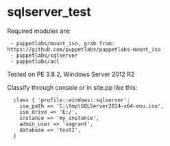 # sqlserver_test

Required modules are:
```
 - puppetlabs/mount_iso, grab from: https://github.com/puppetlabs/puppetlabs-mount_iso
 - puppetlabs/sqlserver
 - puppetlabs/acl
```

Tested on PE 3.8.2, Windows Server 2012 R2

Classify through console or in site.pp like this:
```
  class { 'profile::windows::sqlserver':
    iso_path => 'C:\tmp\SQLServer2014-x64-enu.iso',
    iso_drive => 'E:/',
    instance => 'my_instance',
    admin_user => 'vagrant',
    database => 'test1',
  }
```
